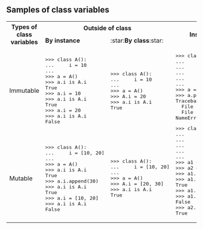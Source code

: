 ## Samples of class variables

<table>
<!-- 1st row: header -->
<tr>
<th rowspan="2">
<b>Types of class variables</b>
</th>
<th colspan="2">
<b>Outside of class</b>
</th>
<th rowspan="2">
<b>Inside of class functions</b>
</th>
</tr>
<!-- 2nd row: header -->
<tr>
<td>
<b>By instance</b>
</td>
<td>
:star:<b>By class</b>:star:
</td>
</tr>
<!-- 3nd row: immutable -->
<tr>
<td>
Immutable
</td>
<td>
<pre lang="python">
>>> class A():
...     i = 10
...
>>> a = A()
>>> a.i is A.i
True
>>> a.i = 10
>>> a.i is A.i
True
>>> a.i = 20
>>> a.i is A.i
False
</pre>
</td>
<td>
<pre lang="python">
>>> class A():
...     i = 10
...
>>> a = A()
>>> A.i = 20
>>> a.i is A.i
True
</pre>
</td>
<td rowspan="2">
<pre lang="python">
>>> class A():
...     i = 10
...
...     def print_i(self):
...         print(i)
...
>>> a = A()
>>> a.print_i()
Traceback (most recent call last):
  File "<stdin>", line 1, in <module>
  File "<stdin>", line 5, in print_i
NameError: name 'i' is not defined
</pre>
<pre lang="python">
>>> class A():
...     i = 10
...
...     def set_i(self, new_i):
...         self.i = new_i
...
>>> a1 = A()
>>> a2 = A()
>>> a1.set_i(10)
>>> a1.i is A.i
True
>>> a1.set_i(20)
>>> a1.i is A.i
False
>>> a2.i is A.i
True
</pre>
</td>
</tr>
<!-- 4th row: mutable -->
<tr>
<td>
Mutable
</td>
<td>
<pre lang="python">
>>> class A():
...     i = [10, 20]
...
>>> a = A()
>>> a.i is A.i
True
>>> a.i.append(30)
>>> a.i is A.i
True
>>> a.i = [10, 20]
>>> a.i is A.i
False
</pre>
</td>
<td>
<pre lang="python">
>>> class A():
...     i = [10, 20]
...
>>> a = A()
>>> A.i = [20, 30]
>>> a.i is A.i
True
</pre>
</td>
</tr>
</table>

